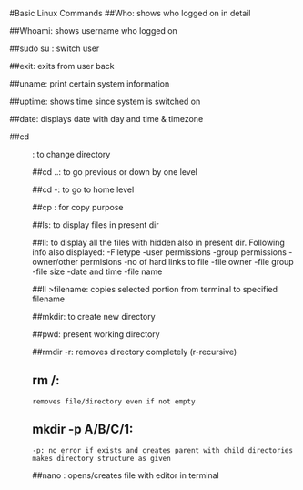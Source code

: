 
#Basic Linux Commands
##Who:
    shows who logged on in detail

##Whoami:
    shows username who logged on

##sudo su <username>:
    switch user

##exit:
    exits from user back

##uname:
    print certain system information

##uptime:
    shows time since system is switched on

##date: 
    displays date with day and time & timezone

##cd <dir>:
    to change directory

##cd ..:
    to go previous or down by one level

##cd -:
    to go to home level

##cp <src> <destn>:
    for copy purpose

##ls: 
    to display files in present dir

##ll:
    to display all the files with hidden also in present dir. Following info also displayed:
    -Filetype
    -user permissions
    -group permissions
    -owner/other permisions
    -no of hard links to file
    -file owner
    -file group
    -file size
    -date and time
    -file name

##ll >filename:
    copies selected portion from terminal to specified filename

##mkdir:
    to create new directory

##pwd:
    present working directory

##rmdir <dirname> -r:
    removes directory completely (r-recursive) 

## rm <filename>/<dirname>:
    removes file/directory even if not empty

## mkdir -p A/B/C/1:
    -p: no error if exists and creates parent with child directories
    makes directory structure as given

##nano <filename>:
    opens/creates file with editor in terminal
